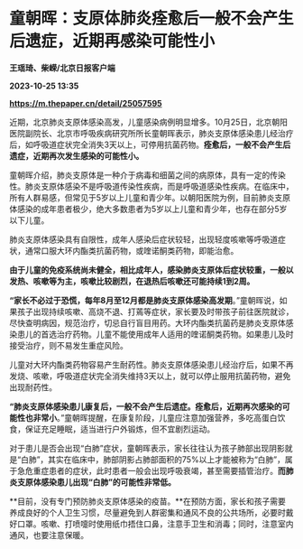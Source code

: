 # 童朝晖：支原体肺炎痊愈后一般不会产生后遗症，近期再感染可能性小
**王瑶琦、柴嵘/北京日报客户端**

**2023-10-25 13:35**

**https://m.thepaper.cn/detail/25057595**

近期，北京肺炎支原体感染高发，儿童感染病例明显增多。10月25日，北京朝阳医院副院长、北京市呼吸疾病研究所所长童朝晖表示，肺炎支原体感染患儿经治疗后，如呼吸道症状完全消失3天以上，可停用抗菌药物。**痊愈后，一般不会产生后遗症，近期再次发生感染的可能性小。**

童朝晖介绍，肺炎支原体是一种介于病毒和细菌之间的病原体，具有一定的传染性。肺炎支原体感染不是呼吸道传染性疾病，而是呼吸道感染性疾病。在临床中，所有人群易感，但常见于5岁以上儿童和青少年。以朝阳医院为例，目前肺炎支原体感染的成年患者极少，绝大多数患者为5岁以上儿童和青少年，也存在部分5岁以下儿童。

肺炎支原体感染具有自限性，成年人感染后症状较轻，出现轻度咳嗽等呼吸道症状，通常口服大环内酯类抗菌药物，或喹诺酮类药物，即能治愈。

**由于儿童的免疫系统尚未健全，相比成年人，感染肺炎支原体后症状较重，一般以发热、咳嗽等为主，咳嗽比较剧烈，在退热后咳嗽还可能持续1到2周。**

**“家长不必过于恐慌，每年8月至12月都是肺炎支原体感染高发期**。”童朝晖说，如果孩子出现持续咳嗽、高烧不退、打蔫等症状，家长要及时带孩子前往医院就诊，尽快查明病因，规范治疗，切忌自行盲目用药。大环内酯类抗菌药是肺炎支原体感染患儿的首选治疗药物。儿童不能使用成年人适用的喹诺酮类药物。如果患儿及时接受治疗，则不易发生重症风险。

儿童对大环内酯类药物容易产生耐药性。肺炎支原体感染患儿经治疗后，如果不再发烧、咳嗽，呼吸道症状完全消失维持3天以上，就可以停止服用抗菌药物，避免出现耐药性。

**“肺炎支原体感染患儿康复后，一般不会产生后遗症。痊愈后，近期再次感染的可能性也非常小**。”童朝晖提醒，在康复阶段，儿童应注意加强营养，多吃高蛋白饮食，保证充足睡眠，适当进行户外锻炼，但不宜剧烈运动。

对于患儿是否会出现“白肺”症状，童朝晖表示，家长往往认为孩子肺部出现阴影就是“白肺”，其实在临床中，肺部阴影占肺部面积的75%以上才能被称为“白肺”，属于急危重症患者的症状，此时患者一般会出现呼吸衰竭，甚至需要插管治疗。**而肺炎支原体感染患儿出现“白肺”的可能性非常低。**

**目前，没有专门预防肺炎支原体感染的疫苗。**在预防方面，家长和孩子需要养成良好的个人卫生习惯，尽量避免到人群密集和通风不良的公共场所，必要时戴好口罩。咳嗽、打喷嚏时使用纸巾捂住口鼻，注意手卫生和消毒；同时，注意室内通风，也要注意保暖。